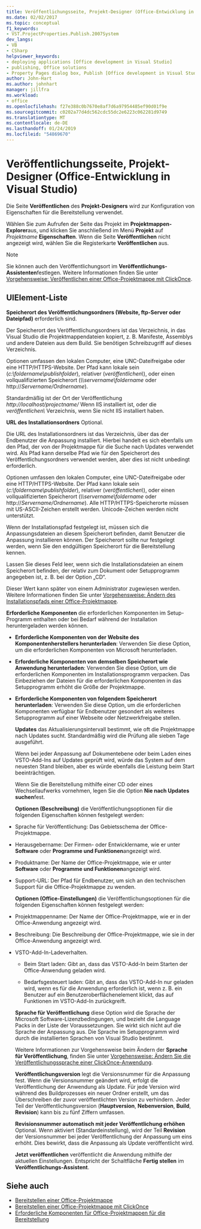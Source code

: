 ```yaml
---
title: Veröffentlichungsseite, Projekt-Designer (Office-Entwicklung in Visual Studio)
ms.date: 02/02/2017
ms.topic: conceptual
f1_keywords:
- VST.ProjectProperties.Publish.2007System
dev_langs:
- VB
- CSharp
helpviewer_keywords:
- deploying applications [Office development in Visual Studio]
- publishing, Office solutions
- Property Pages dialog box, Publish [Office development in Visual Studio]
author: John-Hart
ms.author: johnhart
manager: jillfra
ms.workload:
- office
ms.openlocfilehash: f27e388c0b7670e8af7d6a97954485ef90d01f9e
ms.sourcegitcommit: c0202a77d4dc562cdc55dc2e6223c062281d9749
ms.translationtype: MT
ms.contentlocale: de-DE
ms.lasthandoff: 01/24/2019
ms.locfileid: "54869670"
---
```

# <a name="publish-page-project-designer-office-development-in-visual-studio"></a>Veröffentlichungsseite, Projekt-Designer (Office-Entwicklung in Visual Studio)
  Die Seite **Veröffentlichen** des **Projekt-Designers** wird zur Konfiguration von Eigenschaften für die Bereitstellung verwendet.

 Wählen Sie zum Aufrufen der Seite das Projekt im **Projektmappen-Explorer**aus, und klicken Sie anschließend im Menü **Projekt** auf *Projektname* **Eigenschaften**. Wenn die Seite **Veröffentlichen** nicht angezeigt wird, wählen Sie die Registerkarte **Veröffentlichen** aus.

> [!NOTE]
>  Sie können auch den Veröffentlichungsort im **Veröffentlichungs-Assistenten**festlegen. Weitere Informationen finden Sie unter [Vorgehensweise: Veröffentlichen einer Office-Projektmappe mit ClickOnce](https://msdn.microsoft.com/2b6c247e-bc04-4ce4-bb64-c4e79bb3d5b8).

## <a name="uielement-list"></a>UIElement-Liste
 **Speicherort des Veröffentlichungsordners (Website, ftp-Server oder Dateipfad)** erforderlich sind.

 Der Speicherort des Veröffentlichungsordners ist das Verzeichnis, in das Visual Studio die Projektmappendateien kopiert, z. B. Manifeste, Assemblys und andere Dateien aus dem Build. Sie benötigen Schreibzugriff auf dieses Verzeichnis.

 Optionen umfassen den lokalen Computer, eine UNC-Dateifreigabe oder eine HTTP/HTTPS-Website. Der Pfad kann lokale sein (*c:\foldername\publishfolder*), relativer (*veröffentlichen\\*), oder einen vollqualifizierten Speicherort (*\\\servername\foldername* oder http://<em>Servername/Ordnername</em>).

 Standardmäßig ist der Ort der Veröffentlichung *http://localhost/projectname/* Wenn IIS installiert ist, oder die *veröffentlichen\\*  Verzeichnis, wenn Sie nicht IIS installiert haben.

 **URL des Installationsordners** Optional.

 Die URL des Installationsordners ist das Verzeichnis, über das der Endbenutzer die Anpassung installiert. Hierbei handelt es sich ebenfalls um den Pfad, der von der Projektmappe für die Suche nach Updates verwendet wird. Als Pfad kann derselbe Pfad wie für den Speicherort des Veröffentlichungsordners verwendet werden, aber dies ist nicht unbedingt erforderlich.

 Optionen umfassen den lokalen Computer, eine UNC-Dateifreigabe oder eine HTTP/HTTPS-Website. Der Pfad kann lokale sein (*c:\foldername\publishfolder*), relativer (*veröffentlichen\\*), oder einen vollqualifizierten Speicherort (*\\\servername\foldername* oder http://<em>Servername/Ordnername</em>). Alle HTTP/HTTPS-Speicherorte müssen mit US-ASCII-Zeichen erstellt werden. Unicode-Zeichen werden nicht unterstützt.

 Wenn der Installationspfad festgelegt ist, müssen sich die Anpassungsdateien an diesem Speicherort befinden, damit Benutzer die Anpassung installieren können. Der Speicherort sollte nur festgelegt werden, wenn Sie den endgültigen Speicherort für die Bereitstellung kennen.

 Lassen Sie dieses Feld leer, wenn sich die Installationsdateien an einem Speicherort befinden, der relativ zum Dokument oder Setupprogramm angegeben ist, z. B. bei der Option „CD“.

 Dieser Wert kann später von einem Administrator zugewiesen werden. Weitere Informationen finden Sie unter [Vorgehensweise: Ändern des Installationspfads einer Office-Projektmappe](https://msdn.microsoft.com/d0eaa07b-2d72-4902-899f-2f9fb165b8fd).

 **Erforderliche Komponenten** die erforderlichen Komponenten im Setup-Programm enthalten oder bei Bedarf während der Installation heruntergeladen werden können.

- **Erforderliche Komponenten von der Website des Komponentenherstellers herunterladen**: Verwenden Sie diese Option, um die erforderlichen Komponenten von Microsoft herunterladen.

- **Erforderliche Komponenten von demselben Speicherort wie Anwendung herunterladen**: Verwenden Sie diese Option, um die erforderlichen Komponenten im Installationsprogramm verpacken. Das Einbeziehen der Dateien für die erforderlichen Komponenten in das Setupprogramm erhöht die Größe der Projektmappe.

- **Erforderliche Komponenten von folgendem Speicherort herunterladen**: Verwenden Sie diese Option, um die erforderlichen Komponenten verfügbar für Endbenutzer gesondert als weiteres Setupprogramm auf einer Webseite oder Netzwerkfreigabe stellen.

  **Updates** das Aktualisierungsintervall bestimmt, wie oft die Projektmappe nach Updates sucht. Standardmäßig wird die Prüfung alle sieben Tage ausgeführt.

  Wenn bei jeder Anpassung auf Dokumentebene oder beim Laden eines VSTO-Add-Ins auf Updates geprüft wird, würde das System auf dem neuesten Stand bleiben, aber es würde ebenfalls die Leistung beim Start beeinträchtigen.

  Wenn Sie die Bereitstellung mithilfe einer CD oder eines Wechsellaufwerks vornehmen, legen Sie die Option **Nie nach Updates suchen**fest.

  **Optionen (Beschreibung)** die Veröffentlichungsoptionen für die folgenden Eigenschaften können festgelegt werden:

- Sprache für Veröffentlichung: Das Gebietsschema der Office-Projektmappe.

- Herausgebername: Der Firmen- oder Entwicklername, wie er unter **Software** oder **Programme und Funktionen**angezeigt wird.

- Produktname: Der Name der Office-Projektmappe, wie er unter **Software** oder **Programme und Funktionen**angezeigt wird.

- Support-URL: Der Pfad für Endbenutzer, um sich an den technischen Support für die Office-Projektmappe zu wenden.

  **Optionen (Office-Einstellungen)** die Veröffentlichungsoptionen für die folgenden Eigenschaften können festgelegt werden:

- Projektmappenname: Der Name der Office-Projektmappe, wie er in der Office-Anwendung angezeigt wird.

- Beschreibung: Die Beschreibung der Office-Projektmappe, wie sie in der Office-Anwendung angezeigt wird.

- VSTO-Add-In-Ladeverhalten.

  -   Beim Start laden: Gibt an, dass das VSTO-Add-In beim Starten der Office-Anwendung geladen wird.

  -   Bedarfsgesteuert laden: Gibt an, dass das VSTO-Add-In nur geladen wird, wenn es für die Anwendung erforderlich ist, wenn z. B. ein Benutzer auf ein Benutzeroberflächenelement klickt, das auf Funktionen im VSTO-Add-In zurückgreift.

  **Sprache für Veröffentlichung** diese Option wird die Sprache der Microsoft Software-Lizenzbedingungen, und bezieht die Language Packs in der Liste der Voraussetzungen. Sie wirkt sich nicht auf die Sprache der Anpassung aus. Die Sprache im Setupprogramm wird durch die installierten Sprachen von Visual Studio bestimmt.

  Weitere Informationen zur Vorgehensweise beim Ändern der **Sprache für Veröffentlichung**, finden Sie unter [Vorgehensweise: Ändern Sie die Veröffentlichungssprache einer ClickOnce-Anwendung](../deployment/how-to-change-the-publish-language-for-a-clickonce-application.md).

  **Veröffentlichungsversion** legt die Versionsnummer für die Anpassung fest. Wenn die Versionsnummer geändert wird, erfolgt die Veröffentlichung der Anwendung als Update. Für jede Version wird während des Buildprozesses ein neuer Ordner erstellt, um das Überschreiben der zuvor veröffentlichten Version zu verhindern. Jeder Teil der Veröffentlichungsversion (**Hauptversion**, **Nebenversion**, **Build**, **Revision**) kann bis zu fünf Ziffern umfassen.

  **Revisionsnummer automatisch mit jeder Veröffentlichung erhöhen** Optional. Wenn aktiviert (Standardeinstellung), wird der Teil **Revision** der Versionsnummer bei jeder Veröffentlichung der Anpassung um eins erhöht. Dies bewirkt, dass die Anpassung als Update veröffentlicht wird.

  **Jetzt veröffentlichen** veröffentlicht die Anwendung mithilfe der aktuellen Einstellungen. Entspricht der Schaltfläche **Fertig stellen** im **Veröffentlichungs-Assistent**.

## <a name="see-also"></a>Siehe auch

- [Bereitstellen einer Office-Projektmappe](../vsto/deploying-an-office-solution.md)
- [Bereitstellen einer Office-Projektmappe mit ClickOnce](../vsto/deploying-an-office-solution-by-using-clickonce.md)
- [Erforderliche Komponenten für Office-Projektmappen für die Bereitstellung](https://msdn.microsoft.com/9f672809-43a3-40a1-9057-397ce3b5126e)
